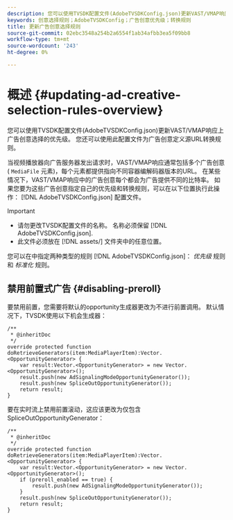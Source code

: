 ```yaml
---
description: 您可以使用TVSDK配置文件(AdobeTVSDKConfig.json)更新VAST/VMAP响应上广告创意选择的优先级。 您还可以使用此配置文件为广告创意定义源URL转换规则。
keywords: 创意选择规则；AdobeTVSDKConfig；广告创意优先级；转换规则
title: 更新广告创意选择规则
source-git-commit: 02ebc3548a254b2a6554f1ab34afbb3ea5f09bb8
workflow-type: tm+mt
source-wordcount: '243'
ht-degree: 0%

---
```


# 概述 {#updating-ad-creative-selection-rules-overview}

您可以使用TVSDK配置文件(AdobeTVSDKConfig.json)更新VAST/VMAP响应上广告创意选择的优先级。 您还可以使用此配置文件为广告创意定义源URL转换规则。

当视频播放器向广告服务器发出请求时，VAST/VMAP响应通常包括多个广告创意( `MediaFile` 元素)，每个元素都提供指向不同容器编解码器版本的URL。 在某些情况下，VAST/VMAP响应中的广告创意每个都会为广告提供不同的比特率。 如果您要为这些广告创意指定自己的优先级和转换规则，可以在以下位置执行此操作： [!DNL AdobeTVSDKConfig.json] 配置文件。

>[!IMPORTANT]
>
>* 请勿更改TVSDK配置文件的名称。 名称必须保留 [!DNL AdobeTVSDKConfig.json].
>* 此文件必须放在 [!DNL assets/] 文件夹中的任意位置。
>

您可以在中指定两种类型的规则 [!DNL AdobeTVSDKConfig.json]： *优先级* 规则和 *标准化* 规则。

## 禁用前置式广告 {#disabling-preroll}

要禁用前置，您需要将默认的opportunity生成器更改为不进行前置调用。 默认情况下，TVSDK使用以下机会生成器：

```
/** 
 * @inheritDoc 
 */ 
override protected function doRetrieveGenerators(item:MediaPlayerItem):Vector.<OpportunityGenerator> { 
    var result:Vector.<OpportunityGenerator> = new Vector.<OpportunityGenerator>(); 
    result.push(new AdSignalingModeOpportunityGenerator()); 
    result.push(new SpliceOutOpportunityGenerator()); 
    return result; 
} 
```

要在实时流上禁用前置滚动，这应该更改为仅包含SpliceOutOpportunityGenerator：

```
/** 
 * @inheritDoc 
 */ 
override protected function doRetrieveGenerators(item:MediaPlayerItem):Vector.<OpportunityGenerator> { 
    var result:Vector.<OpportunityGenerator> = new Vector.<OpportunityGenerator>(); 
    if (preroll_enabled == true) { 
        result.push(new AdSignalingModeOpportunityGenerator()); 
    } 
    result.push(new SpliceOutOpportunityGenerator()); 
    return result; 
}
```

